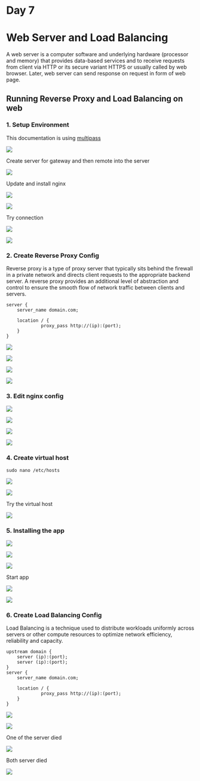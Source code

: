# Day 7

# Web Server and Load Balancing

A web server is a computer software and underlying hardware (processor and memory) that provides data-based services and to receive requests from client via HTTP or its secure variant HTTPS or usually called by web browser. Later, web server can send response on request in form of web page.

## Running Reverse Proxy and Load Balancing on web

### 1. Setup Environment

This documentation is using [multipass](https://multipass.run/)

![](./media/1.png)

Create server for gateway and then remote into the server

![](./media/2.png)

Update and install nginx

![](./media/3.png)

![](./media/4.png)

Try connection

![](./media/5.png)

![](./media/6.png)

### 2. Create Reverse Proxy Config

Reverse proxy is a type of proxy server that typically sits behind the firewall in a private network and directs client requests to the appropriate backend server. A reverse proxy provides an additional level of abstraction and control to ensure the smooth flow of network traffic between clients and servers.

```
server { 
    server_name domain.com; 
    
    location / { 
             proxy_pass http://(ip):(port);
    }
}
```

![](./media/7.png)

![](./media/8.png)

![](./media/9.png)

![](./media/14.png)

### 3. Edit nginx config

![](./media/10.png)

![](./media/11.png)

![](./media/12.png)

![](./media/13.png)

### 4. Create virtual host

```
sudo nano /etc/hosts
```

![](./media/15.png)

![](./media/25.png)

Try the virtual host

![](./media/16.png)

### 5. Installing the app

![](./media/17.png)

![](./media/18.png)

![](./media/19.png)

Start app

![](./media/20.png)

![](./media/21.png)

### 6. Create Load Balancing Config

Load Balancing is a technique used to distribute workloads uniformly across servers or other compute resources to optimize network efficiency, reliability and capacity.

```
upstream domain { 
    server (ip):(port);
    server (ip):(port);
}
server { 
    server_name domain.com; 
    
    location / { 
             proxy_pass http://(ip):(port);
    }
}
```

![](./media/22.png)

![](./media/23.png)

One of the server died

![](./media/21.png)

Both server died

![](./media/24.png)